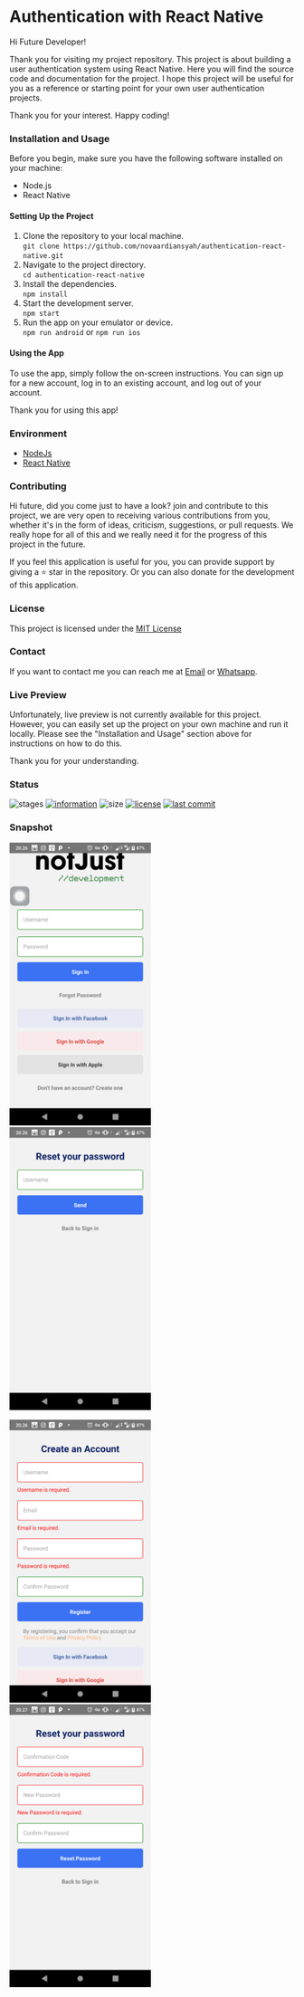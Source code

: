 # Authentication with React Native

Hi Future Developer!

Thank you for visiting my project repository. This project is about building a user authentication system using React Native. Here you will find the source code and documentation for the project. I hope this project will be useful for you as a reference or starting point for your own user authentication projects.

Thank you for your interest. Happy coding!

### Installation and Usage

Before you begin, make sure you have the following software installed on your machine:

- Node.js
- React Native

#### Setting Up the Project

1. Clone the repository to your local machine.<br/>
`git clone https://github.com/novaardiansyah/authentication-react-native.git`
2. Navigate to the project directory.<br/>
`cd authentication-react-native`
3. Install the dependencies.<br/>
`npm install`
4. Start the development server.<br/>
`npm start`
5. Run the app on your emulator or device.<br/>
`npm run android` or `npm run ios`

#### Using the App

To use the app, simply follow the on-screen instructions. You can sign up for a new account, log in to an existing account, and log out of your account.

Thank you for using this app!

### Environment

- [NodeJs](https://nodejs.org/en/)
- [React Native](https://reactnative.dev/)

### Contributing

Hi future, did you come just to have a look? join and contribute to this project, we are very open to receiving various contributions from you, whether it's in the form of ideas, criticism, suggestions, or pull requests. We really hope for all of this and we really need it for the progress of this project in the future.

If you feel this application is useful for you, you can provide support by giving a ⭐ star in the repository. Or you can also donate for the development of this application.

### License

This project is licensed under the [MIT License](https://github.com/novaardiansyah/authentication-react-native/blob/main/LICENSE)

### Contact

If you want to contact me you can reach me at [Email](mailto:novaardiansyah78@gmal.com) or [Whatsapp](https://wa.me/6289506668480).

### Live Preview
Unfortunately, live preview is not currently available for this project. However, you can easily set up the project on your own machine and run it locally. Please see the "Installation and Usage" section above for instructions on how to do this.

Thank you for your understanding.

### Status

![stages](https://img.shields.io/badge/stages-production-informational)
[![information](https://img.shields.io/badge/information-references-informational)](https://github.com/novaardiansyah/authentication-react-native/blob/main/references.json)
![size](https://img.shields.io/github/repo-size/novaardiansyah/authentication-react-native?label=size&color=informational)
[![license](https://img.shields.io/badge/license-MIT-blue.svg)](https://github.com/novaardiansyah/authentication-react-native/blob/main/LICENSE)
[![last commit](https://img.shields.io/github/last-commit/novaardiansyah/authentication-react-native?label=last%20commit&color=informational)](https://github.com/novaardiansyah/authentication-react-native/commits/main)

### Snapshot

<p float="left">
  <img src="https://raw.githubusercontent.com/novaardiansyah/authentication-react-native/main/public/images/images-1.png" width="250" />&emsp;&emsp;
  <img src="https://raw.githubusercontent.com/novaardiansyah/authentication-react-native/main/public/images/images-2.png" width="250" />
</p>

<p float="left">
  <img src="https://raw.githubusercontent.com/novaardiansyah/authentication-react-native/main/public/images/images-3.png" width="250" />&emsp;&emsp;
  <img src="https://raw.githubusercontent.com/novaardiansyah/authentication-react-native/main/public/images/images-4.png" width="250" />
</p>
